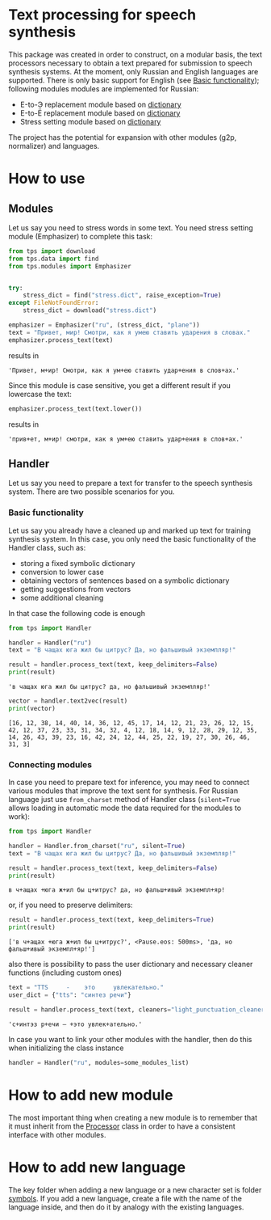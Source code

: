 # Text processing for speech synthesis

This package was created in order to construct, on a modular basis, the text processors necessary to obtain a text prepared for submission to speech synthesis systems. At the moment, only Russian and English languages are supported. There is only basic support for English (see [Basic functionality](https://github.com/sovaai/sova-tts/wiki/NLP-preprocessor#basic-functionality)); following modules modules are implemented for Russian:

* Е-to-Э replacement module based on [dictionary](http://dataset.sova.ai/SOVA-TTS/tps_data/e.dict)
* Е-to-Ё replacement module based on [dictionary](http://dataset.sova.ai/SOVA-TTS/tps_data/yo.dict)
* Stress setting module based on [dictionary](http://dataset.sova.ai/SOVA-TTS/tps_data/stress.dict)

The project has the potential for expansion with other modules (g2p, normalizer) and languages.

# How to use

## Modules
Let us say you need to stress words in some text. You need stress setting module (Emphasizer) to complete this task:
```python
from tps import download
from tps.data import find
from tps.modules import Emphasizer


try:
    stress_dict = find("stress.dict", raise_exception=True)
except FileNotFoundError:
    stress_dict = download("stress.dict")

emphasizer = Emphasizer("ru", (stress_dict, "plane"))
text = "Привет, мир! Смотри, как я умею ставить ударения в словах."
emphasizer.process_text(text)
```
results in
```
'Привет, м+ир! Смотри, как я ум+ею ставить удар+ения в слов+ах.'
```

Since this module is case sensitive, you get a different result if you lowercase the text:

```python
emphasizer.process_text(text.lower())
```
results in
```
'прив+ет, м+ир! смотри, как я ум+ею ставить удар+ения в слов+ах.'
```
## Handler

Let us say you need to prepare a text for transfer to the speech synthesis system. There are two possible scenarios for you.

### Basic functionality
Let us say you already have a cleaned up and marked up text for training synthesis system. In this case, you only need the basic functionality of the Handler class, such as: 
* storing a fixed symbolic dictionary
* conversion to lower case
* obtaining vectors of sentences based on a symbolic dictionary
* getting suggestions from vectors
* some additional cleaning

In that case the following code is enough
```python
from tps import Handler

handler = Handler("ru")
text = "В чащах юга жил бы цитрус? Да, но фальшивый экземпляр!"

result = handler.process_text(text, keep_delimiters=False)
print(result)
```
```
'в чащах юга жил бы цитрус? да, но фальшивый экземпляр!'
```
```python
vector = handler.text2vec(result)
print(vector)
```
```
[16, 12, 38, 14, 40, 14, 36, 12, 45, 17, 14, 12, 21, 23, 26, 12, 15, 42, 12, 37, 23, 33, 31, 34, 32, 4, 12, 18, 14, 9, 12, 28, 29, 12, 35, 14, 26, 43, 39, 23, 16, 42, 24, 12, 44, 25, 22, 19, 27, 30, 26, 46, 31, 3]
```

### Connecting modules
In case you need to prepare text for inference, you may need to connect various modules that improve the text sent for synthesis. For Russian language just use `from_charset` method of Handler class (`silent=True` allows loading in automatic mode the data required for the modules to work):

```python
from tps import Handler

handler = Handler.from_charset("ru", silent=True)
text = "В чащах юга жил бы цитрус? Да, но фальшивый экземпляр!"

result = handler.process_text(text, keep_delimiters=False)
print(result)
```
```
в ч+ащах +юга ж+ил бы ц+итрус? да, но фальш+ивый экземпл+яр!
```

or, if you need to preserve delimiters:

```python
result = handler.process_text(text, keep_delimiters=True)
print(result)
```
```
['в ч+ащах +юга ж+ил бы ц+итрус?', <Pause.eos: 500ms>, 'да, но фальш+ивый экземпл+яр!']
```
also there is possibility to pass the user dictionary and necessary cleaner functions (including custom ones)

```python
text = "TTS     -    это     увлекательно."
user_dict = {"tts": "синтез речи"}

result = handler.process_text(text, cleaners="light_punctuation_cleaners", user_dict=user_dict, keep_delimiters=False)
```
```
'с+интэз р+ечи — +это увлек+ательно.'
```

In case you want to link your other modules with the handler, then do this when initializing the class instance

```python
handler = Handler("ru", modules=some_modules_list)
```

# How to add new module
The most important thing when creating a new module is to remember that it must inherit from the [Processor](https://github.com/sovaai/sova-tts-tps/blob/master/tps/modules/processor.py) class in order to have a consistent interface with other modules.

# How to add new language
The key folder when adding a new language or a new character set is folder [symbols](https://github.com/sovaai/sova-tts-tps/tree/master/tps/symbols). If you add a new language, create a file with the name of the language inside, and then do it by analogy with the existing languages.
